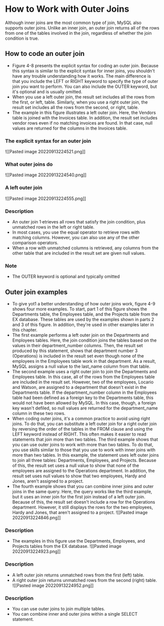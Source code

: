 # How to Work with Outer Joins
Although inner joins are the most common type of join, MySQL also supports outer joins. Unlike an inner join, an outer join returns all of the rows from one of the tables involved in the join, regardless of whether the join condition is true.
## How to code an outer join
- Figure 4-8 presents the explicit syntax for coding an outer join. Because this syntax is similar to the explicit syntax for inner joins, you shouldn't have any trouble understanding how it works. The main difference is that you include the LEFT or RIGHT keyword to specify the type of outer join you want to perform. You can also include the OUTER keyword, but it's optional and is usually omitted. 
- When you use a left outer join, the result set includes all the rows from the first, or left, table. Similarly, when you use a right outer join, the result set includes all the rows from the second, or right, table. 
- The example in this figure illustrates a left outer join. Here, the Vendors table is joined with the Invoices table. In addition, the result set includes vendor rows even if no matching invoices are found. In that case, null values are returned for the columns in the Invoices table.
### The explicit syntax for an outer join
![[Pasted image 20220913224521.png]]
### What outer joins do
![[Pasted image 20220913224540.png]]
### A left outer join
![[Pasted image 20220913224555.png]]
### Description
- An outer join 1·etrieves all rows that satisfy the join condition, plus unmatched rows in the left or right table. 
- In most cases, you use the equal operator to retrieve rows with matching columns. However, you can also use any of the other comparison operators. 
- When a row with unmatched columns is retrieved, any columns from the other table that are included in the result set are given null values.
### Note
- The OUTER keyword is optional and typically omitted

## Outer join examples
- To give yot1 a better understanding of how outer joins work, figure 4-9 shows four more examples. To start, part 1 of this figure shows the Departments table, the Employees table, and the Projects table from the EX database. These tables are used by the examples shown in parts 2 and 3 of this figure. In addition, they're used in other examples later in this chapter. 
- The first example performs a left outer join on the Departments and Employees tables. Here, the join condition joins the tables based on the values in their department_number columns. Then, the result set produced by this statement, shows that department number 3 (Operations) is included in the result set even though none of the employees in the Employees table work in that department. As a result, MySQL assigns a null value to the last_name column from that table. 
- The second example uses a right outer join to join the Departments and Employees table. In this case, all of the rows from the Employees table are included in the result set. However, two of the employees, Locario and Watson, are assigned to a department that doesn't exist in the Departments table. If the department_number column in the Employees table had been defined as a foreign key to the Departments table, this would not have been allowed by MySQL. In this case, though, a foreign key wasn't defiled, so null values are returned for the department_name column in these two rows. 
- When coding outer joins, it's a common practice to avoid using right joins. To do that, you can substitute a left outer join for a right outer join by reversing the order of the tables in the FROM clause and using the LEFT keyword instead of RIGHT. This often makes it easier to read statements that join more than two tables. The third example shows that you can use outer joins to work with more than two tables. To do that, you use skills similar to those that you use to work with inner joins with more than two tables. In this example, the statement uses left outer joins to join all three tables: Departments, Employees, and Projects. Because of this, the result set uses a null value to show that none of the employees are assigned to the Operations department. In addition, the result set uses null values to show that two employees, Hardy and Jones, aren't assigned to a project. 
- The fourth example shows that you can combine inner joins and outer joins in the same query. Here, the query works like the third example, but it uses an inner join for the first join instead of a left outer join. Because of this, the result set doesn't include a row for the Operations department. However, it still displays the rows for the two employees, Hardy and Jones, that aren't assigned to a project.
![[Pasted image 20220913224846.png]]
### Description
- The examples in this figure use the Departments, Employees, and Projects tables from the EX database.
![[Pasted image 20220913224923.png]]
### Description
- A left outer join returns unmatched rows from the first (left) table. 
- A right outer join returns unmatched rows from the second (right) table.
![[Pasted image 20220913224952.png]]
### Description
- You can use outer joins to join multiple tables. 
- You can combine inner and outer joins within a single SELECT statement.